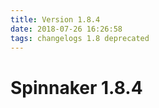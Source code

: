 ```yaml
---
title: Version 1.8.4
date: 2018-07-26 16:26:58 
tags: changelogs 1.8 deprecated
---
```

# Spinnaker 1.8.4
<script src="https://gist.github.com/spinnaker-release/ad1c07a861e61c1d4777da7b5c6bda24.js"/>
